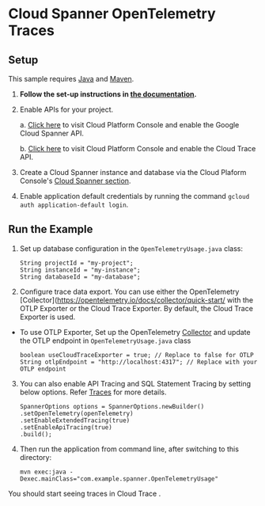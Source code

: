 # Cloud Spanner OpenTelemetry Traces

## Setup

This sample requires [Java](https://www.java.com/en/download/) and [Maven](http://maven.apache.org/).

1.  **Follow the set-up instructions in [the documentation](https://cloud.google.com/java/docs/setup).**

2.  Enable APIs for your project.
    
    a. [Click here](https://console.cloud.google.com/flows/enableapi?apiid=spanner.googleapis.com&showconfirmation=true)
    to visit Cloud Platform Console and enable the Google Cloud Spanner API.
    
    b. [Click here](https://console.cloud.google.com/flows/enableapi?apiid=cloudtrace.googleapis.com&showconfirmation=true)
    to visit Cloud Platform Console and enable the Cloud Trace API.

3.  Create a Cloud Spanner instance and database via the Cloud Plaform Console's
    [Cloud Spanner section](http://console.cloud.google.com/spanner).

4.  Enable application default credentials by running the command `gcloud auth application-default login`.

## Run the Example

1. Set up database configuration in the `OpenTelemetryUsage.java` class:
    ````
    String projectId = "my-project";
    String instanceId = "my-instance";
    String databaseId = "my-database";
    ````

2. Configure trace data export. You can use either the OpenTelemetry [Collector](https://opentelemetry.io/docs/collector/quick-start/ with the OTLP Exporter or the Cloud Trace Exporter. By default, the Cloud Trace Exporter is used.

- To use OTLP Exporter, Set up the OpenTelemetry [Collector](https://opentelemetry.io/docs/collector/quick-start/) and update the OTLP endpoint in `OpenTelemetryUsage.java` class
    ````
    boolean useCloudTraceExporter = true; // Replace to false for OTLP
    String otlpEndpoint = "http://localhost:4317"; // Replace with your OTLP endpoint
    ````

3. You can also enable API Tracing and SQL Statement Tracing by setting below options. Refer [Traces](https://github.com/googleapis/java-spanner?tab=readme-ov-file#traces) for more details. 
    ````
    SpannerOptions options = SpannerOptions.newBuilder()
    .setOpenTelemetry(openTelemetry)
    .setEnableExtendedTracing(true)
    .setEnableApiTracing(true)
    .build();
    ````

4. Then run the application from command line, after switching to this directory:
    ````
    mvn exec:java -Dexec.mainClass="com.example.spanner.OpenTelemetryUsage"
    ````

You should start seeing traces in Cloud Trace .
